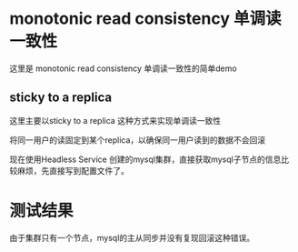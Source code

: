 # monotonic read consistency 单调读一致性
这里是 monotonic read consistency 单调读一致性的简单demo

## sticky to a replica
这里主要以sticky to a replica 这种方式来实现单调读一致性

将同一用户的读固定到某个replica，以确保同一用户读到的数据不会回滚

现在使用Headless Service 创建的mysql集群，直接获取mysql子节点的信息比较麻烦，先直接写到配置文件了。

# 测试结果
由于集群只有一个节点，mysql的主从同步并没有复现回滚这种错误。